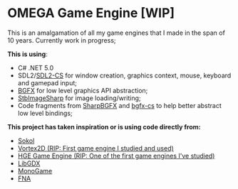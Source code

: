 ﻿# OMEGA Game Engine [WIP]
 
 This is an amalgamation of all my game engines that I made in the span of 10 years. Currently work in progress;
 
 **This is using**:
 
 - C# .NET 5.0
 - SDL2/[SDL2-CS][10] for window creation, graphics context, mouse, keyboard and gamepad input;
 - [BGFX][1] for low level graphics API abstraction;
 - [StbImageSharp][9] for image loading/writing;
 - Code fragments from [SharpBGFX][2] and [bgfx-cs][3] to help better abstract low level bindings;
 
 **This project has taken inspiration or is using code directly from:**
 
 - [Sokol][4]
 - [Vortex2D (RIP: First game engine I studied and used)][5]
 - [HGE Game Engine (RIP: One of the first game engines I've studied)][6]
 - [LibGDX][11]
 - [MonoGame][7]
 - [FNA][8]
 
 
 
 [1]: https://github.com/bkaradzic/bgfx
 [2]: https://github.com/MikePopoloski/SharpBgfx
 [3]: https://github.com/msmshazan/bgfx-cs
 [4]: https://github.com/floooh/sokol
 [5]: https://archive.codeplex.com/?p=vortex2d
 [6]: https://kvakvs.github.io/hge/
 [7]: https://github.com/MonoGame/MonoGame
 [8]: https://github.com/FNA-XNA/FNA
 [9]: https://github.com/StbSharp/StbImageSharp
 [10]: https://github.com/flibitijibibo/SDL2-CS
 [11]: https://github.com/libgdx/libgdx
 
